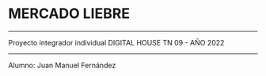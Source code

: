 # MERCADO LIEBRE
***
Proyecto integrador individual
DIGITAL HOUSE TN 09 - AÑO 2022
***
Alumno: Juan Manuel Fernández
